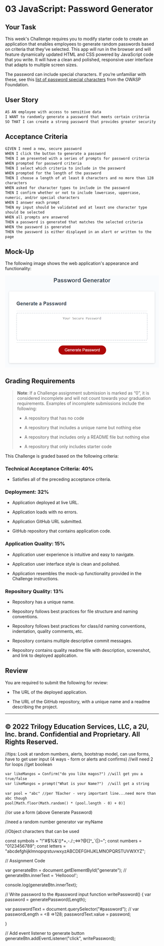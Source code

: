 # 03 JavaScript: Password Generator

## Your Task

This week's Challenge requires you to modify starter code to create an application that enables employees to generate random passwords based on criteria that they’ve selected. This app will run in the browser and will feature dynamically updated HTML and CSS powered by JavaScript code that you write. It will have a clean and polished, responsive user interface that adapts to multiple screen sizes.

The password can include special characters. If you’re unfamiliar with these, see this [list of password special characters](https://www.owasp.org/index.php/Password_special_characters) from the OWASP Foundation.

## User Story

```
AS AN employee with access to sensitive data
I WANT to randomly generate a password that meets certain criteria
SO THAT I can create a strong password that provides greater security
```

## Acceptance Criteria

```
GIVEN I need a new, secure password
WHEN I click the button to generate a password
THEN I am presented with a series of prompts for password criteria
WHEN prompted for password criteria
THEN I select which criteria to include in the password
WHEN prompted for the length of the password
THEN I choose a length of at least 8 characters and no more than 128 characters
WHEN asked for character types to include in the password
THEN I confirm whether or not to include lowercase, uppercase, numeric, and/or special characters
WHEN I answer each prompt
THEN my input should be validated and at least one character type should be selected
WHEN all prompts are answered
THEN a password is generated that matches the selected criteria
WHEN the password is generated
THEN the password is either displayed in an alert or written to the page
```

## Mock-Up

The following image shows the web application's appearance and functionality:

![The Password Generator application displays a red button to "Generate Password".](./assets/images/03-javascript-homework-demo.png)

## Grading Requirements

> **Note**: If a Challenge assignment submission is marked as “0”, it is considered incomplete and will not count towards your graduation requirements. Examples of incomplete submissions include the following:
>
> * A repository that has no code
>
> * A repository that includes a unique name but nothing else
>
> * A repository that includes only a README file but nothing else
>
> * A repository that only includes starter code

This Challenge is graded based on the following criteria: 

### Technical Acceptance Criteria: 40%

* Satisfies all of the preceding acceptance criteria.

### Deployment: 32%

* Application deployed at live URL.

* Application loads with no errors.

* Application GitHub URL submitted.

* GitHub repository that contains application code.

### Application Quality: 15%

* Application user experience is intuitive and easy to navigate.

* Application user interface style is clean and polished.

* Application resembles the mock-up functionality provided in the Challenge instructions.

### Repository Quality: 13%

* Repository has a unique name.

* Repository follows best practices for file structure and naming conventions.

* Repository follows best practices for class/id naming conventions, indentation, quality comments, etc.

* Repository contains multiple descriptive commit messages.

* Repository contains quality readme file with description, screenshot, and link to deployed application.

## Review

You are required to submit the following for review:

* The URL of the deployed application.

* The URL of the GitHub repository, with a unique name and a readme describing the project.

- - -
© 2022 Trilogy Education Services, LLC, a 2U, Inc. brand. Confidential and Proprietary. All Rights Reserved.
----------------------------

//tips:  Look at random numbers, alerts, bootstrap model, can use forms, have to get user input (4 ways - form or alerts and confirms)
//will need 2 for loops 
//get booliean  

    var likeMangos = Confirm("do you like magos?") //will get you a true/false
    var likeMangos = prompt("What is your Name?")  //will get a string

    var pool = "abc" //per TEacher - very important line...need more than abc though
    pool[Math.floor(Math.random() * (pool.length - 0) + 0)]
//or use a form (above Generate Password)

//need a random number generator
 var myName

//Object characters that can be used


const symbols = "!\"#$%&'()*+,-./:;<=>?@[\]^_`{|}~";
const numbers = "0123456789";
const letters =  "abcdefghijklmnopqrstuvwxyzABCDEFGHIJKLMNOPQRSTUVWXYZ";

// Assignment Code


var generateBtn = document.getElementById("generate");
// generateBtn.innerText = 'Helloooo!';

console.log(generateBtn.innerText);

// Write password to the #password input
function writePassword() {
  var password = generatePassword(Length);
  
  var passwordText = document.querySelector("#password");
  // var passwordLength = <8 =>128;
  passwordText.value = password;

}

// Add event listener to generate button
generateBtn.addEventListener("click", writePassword);
